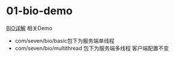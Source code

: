 # 01-bio-demo
[BIO详解](https://www.seven97.top/java/io/03-networkprogramming1-bio.html) 相关Demo

- com/seven/bio/basic包下为服务端单线程
- com/seven/bio/multithread 包下为服务端多线程
客户端配置不变
